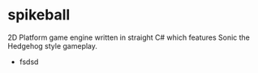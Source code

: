 # spikeball
2D Platform game engine written in straight C# which features Sonic the Hedgehog style gameplay.

<ul>
	<li>fsdsd</li>
</ul>